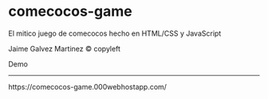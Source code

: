 # comecocos-game
El mitico juego de comecocos hecho en HTML/CSS y JavaScript

Jaime Galvez Martinez &copy; copyleft

Demo
<hr></hr>
https://comecocos-game.000webhostapp.com/
